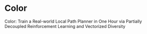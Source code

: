# Color
Color: Train a Real-world Local Path Planner in One Hour via Partially Decoupled Reinforcement Learning and Vectorized Diversity
